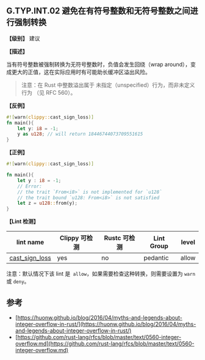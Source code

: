 ## G.TYP.INT.02  避免在有符号整数和无符号整数之间进行强制转换

**【级别】** 建议

**【描述】**

当有符号整数被强制转换为无符号整数时，负值会发生回绕（wrap around），变成更大的正值，这在实际应用时有可能助长缓冲区溢出风险。

> 注意：在 Rust 中整数溢出属于 未指定（unspecified）行为，而非未定义行为 （见 RFC 560）。

**【反例】**

```rust
#![warn(clippy::cast_sign_loss)]
fn main(){
    let y: i8 = -1;
    y as u128; // will return 18446744073709551615
}
```

**【正例】**

```rust
#![warn(clippy::cast_sign_loss)]

fn main(){
    let y : i8 = -1;
    // Error: 
    // the trait `From<i8>` is not implemented for `u128`
    // the trait bound `u128: From<i8>` is not satisfied
    let z = u128::from(y);
}
```

**【Lint 检测】**

| lint name                                                    | Clippy 可检测 | Rustc 可检测 | Lint Group | level |
| ------------------------------------------------------------ | ------------- | ------------ | ---------- | ----- |
| [cast_sign_loss](https://rust-lang.github.io/rust-clippy/master/#cast_sign_loss) | yes           | no           | pedantic   | allow |

注意：默认情况下该 lint 是` allow`，如果需要检查这种转换，则需要设置为 `warn`或 `deny`。


## 参考

- [https://huonw.github.io/blog/2016/04/myths-and-legends-about-integer-overflow-in-rust/](https://huonw.github.io/blog/2016/04/myths-and-legends-about-integer-overflow-in-rust/)
- [https://github.com/rust-lang/rfcs/blob/master/text/0560-integer-overflow.md](https://github.com/rust-lang/rfcs/blob/master/text/0560-integer-overflow.md)
